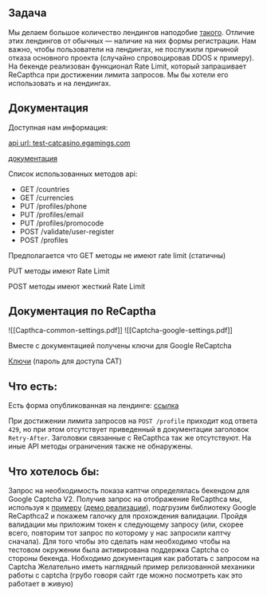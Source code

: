 ## Задача
Мы делаем большое количество лендингов наподобие [такого](https://cat-cas-lands.pages.dev/de). Отличие этих лендингов от обычных — наличие на них формы регистрации. Нам важно, чтобы пользователи на лендингах, не послужили причиной отказа основного проекта (случайно спровоцировав DDOS к примеру). На бекенде реализован функционал Rate Limit, который запрашивает ReCapthca при достижении лимита запросов. Мы бы хотели его использовать и на лендингах.

## Документация
Доступная нам информация:

[api url: test-catcasino.egamings.com](https://wlc:wlcdemo@test-catcasino.egamings.com/)

[документация](https://docs.egamings.com/wlc_core/)

Список использованных методов api:
- GET /countries
- GET /currencies
- PUT /profiles/phone
- PUT /profiles/email
- PUT /profiles/promocode
- POST /validate/user-register
- POST /profiles

Предполагается что GET методы не имеют rate limit (статичны)

PUT методы имеют Rate Limit

POST методы имеют жесткий Rate Limit

## Документация по ReCaptha
![[Capthca-common-settings.pdf]]
![[Captcha-google-settings.pdf]]

Вместе с документацией получены ключи для Google ReCaptcha

[Ключи](https://bit.nodeart.app/#/send/pXoEfqSCTsynqqi3atVF4Q/UvmumN99Rq0Y3Dy5XQRmjg) (пароль для доступа CAT)

## Что есть:
Есть форма опубликованная на лендинге: [ссылка](https://cat-cas-lands.pages.dev/en)

При достижении лимита запросов на `POST /profile` приходит код ответа `429`, но при этом отсутствует приведенный в документации заголовок `Retry-After`. Заголовки связанные с ReCapthca так же отсутствуют.
На иные API методы ограничения также не обнаружены.

## Что хотелось бы:

Запрос на необходимость показа каптчи определялась бекендом для Google Captcha V2. Получив запрос на отображение ReCapthca мы, используя к [примеру](https://github.com/basaran/svelte-recaptcha-v2) ([демо реализации](https://basaran.github.io/svelte-recaptcha-v2/demo)), подгрузим библиотеку Google ReCapthca2 и покажем галочку для прохождения валидации. Пройдя валидации мы приложим токен к следующему запросу (или, скорее всего, повторим тот запрос по которому у нас запросили каптчу сначала).
Для того чтобы это сделать нам необходимо чтобы на тестовом окружении была активирована поддержка Captcha со cтороны бекенда.
Нобходимо документация как работать с запросом на Captcha
Желательно иметь наглядный пример релизованной механики работы с captcha (грубо говоря сайт где можно посмотреть как это работает в живую)